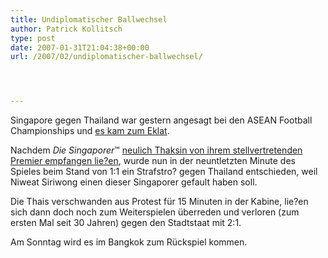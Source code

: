 ```yaml
---
title: Undiplomatischer Ballwechsel
author: Patrick Kollitsch
type: post
date: 2007-01-31T21:04:38+00:00
url: /2007/02/undiplomatischer-ballwechsel/




---
```

Singapore gegen Thailand war gestern angesagt bei den ASEAN Football Championships und [es kam zum Eklat][1].

Nachdem _Die Singaporer_&trade; <a href="1102">neulich Thaksin von ihrem stellvertretenden Premier empfangen lie?en</a>, wurde nun in der neuntletzten Minute des Spieles beim Stand von 1:1 ein Strafstro? gegen Thailand entschieden, weil Niweat Siriwong einen dieser Singaporer gefault haben soll.

Die Thais verschwanden aus Protest für 15 Minuten in der Kabine, lie?en sich dann doch noch zum Weiterspielen überreden und verloren (zum ersten Mal seit 30 Jahren) gegen den Stadtstaat mit 2:1. 

Am Sonntag wird es im Bangkok zum Rückspiel kommen.

 [1]: http://soccernet.espn.go.com/news/story?id=405873&cc=4716